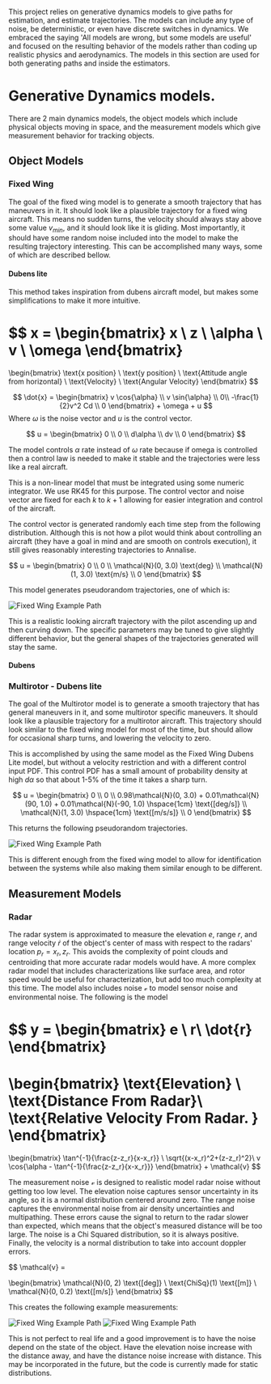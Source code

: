 This project relies on generative dynamics models to give paths for estimation, and estimate trajectories. The models can include any type of noise, be deterministic, or even have discrete switches in dynamics. We embraced the saying 'All models are wrong, but some models are useful' and focused on the resulting behavior of the models rather than coding up realistic physics and aerodynamics. The models in this section are used for both generating paths and inside the estimators. 

# Generative Dynamics models.
There are 2 main dynamics models, the object models which include physical objects moving in space, and the measurement models which give measurement behavior for tracking objects. 

## Object Models
### Fixed Wing 
The goal of the fixed wing model is to generate a smooth trajectory that has maneuvers in it. It should look like a plausible trajectory for a fixed wing aircraft. This means no sudden turns, the velocity should always stay above some value $v_{min}$, and it should look like it is gliding. Most importantly, it should have some random noise included into the model to make the resulting trajectory interesting. This can be accomplished many ways, some of which are described bellow. 

#### Dubens lite
This method takes inspiration from dubens aircraft model, but makes some simplifications to make it more intuitive. 

$$
x = 
\begin{bmatrix}
x \\
z \\
\alpha \\
v \\
\omega
\end{bmatrix}
=
\begin{bmatrix}
\text{x position} \\
\text{y position} \\
\text{Attitude angle from horizontal} \\
\text{Velocity} \\
\text{Angular Velocity}
\end{bmatrix}
$$

$$
\dot{x} = 
\begin{bmatrix}
v \cos{\alpha} \\
v \sin{\alpha} \\
0\\
-\frac{1}{2}v^2 Cd \\
0 
\end{bmatrix}
+
\omega
+
u
$$
Where $\omega$ is the noise vector and $u$ is the control vector.

$$
u = 
\begin{bmatrix}
0 \\
0 \\
d\alpha \\
dv \\
0
\end{bmatrix}
$$

The model controls $\alpha$ rate instead of $\omega$ rate because if omega is controlled then a control law is needed to make it stable and the trajectories were less like a real aircraft. 

This is a non-linear model that must be integrated using some numeric integrator. We use RK45 for this purpose. The control vector and noise vector are fixed for each $k$ to $k+1$ allowing for easier integration and control of the aircraft. 

The control vector is generated randomly each time step from the following distribution. Although this is not how a pilot would think about controlling an aircraft (they have a goal in mind and are smooth on controls execution), it still gives reasonably interesting trajectories to Annalise. 

$$
u = 
\begin{bmatrix}
0 \\
0 \\
\mathcal{N}(0, 3.0) \text{deg} \\
\mathcal{N}(1, 3.0) \text{m/s} \\
0
\end{bmatrix}
$$

This model generates pseudorandom trajectories, one of which is:

![Fixed Wing Example Path](./figures/fixedWingDubensSimpleExampleTrajectory.svg)


This is a realistic looking aircraft trajectory with the pilot ascending up and then curving down. The specific parameters may be tuned to give slightly different behavior, but the general shapes of the trajectories generated will stay the same. 

#### Dubens

### Multirotor - Dubens lite
The goal of the Multirotor model is to generate a smooth trajectory that has general maneuvers in it, and some multirotor specific maneuvers. It should look like a plausible trajectory for a multirotor aircraft. This trajectory should look similar to the fixed wing model for most of the time, but should allow for occasional sharp turns, and lowering the velocity to zero.

This is accomplished by using the same model as the Fixed Wing Dubens Lite model, but without a velocity restriction and with a different control input PDF. This control PDF has a small amount of probability density at high $d\alpha$ so that about 1-5% of the time it takes a sharp turn. 

$$
u = 
\begin{bmatrix}
0 \\
0 \\
0.98\mathcal{N}(0, 3.0) +  0.01\mathcal{N}(90, 1.0) + 0.01\mathcal{N}(-90, 1.0) \hspace{1cm} \text{[deg/s]} \\
\mathcal{N}(1, 3.0) \hspace{1cm} \text{[m/s/s]} \\
0
\end{bmatrix}
$$

This returns the following pseudorandom trajectories. 


![Fixed Wing Example Path](./figures/multirotorDubensSimpleExampleTrajectory.svg)


This is different enough from the fixed wing model to allow for identification between the systems while also making them similar enough to be different. 

## Measurement Models

### Radar

The radar system is approximated to measure the elevation $e$, range $r$, and range velocity $\dot{r}$ of the object's center of mass with respect to the radars' location $p_{r} = x_r, z_r$. This avoids the complexity of point clouds and centroiding that more accurate radar models would have. A more complex radar model that includes characterizations like surface area, and rotor speed would be useful for characterization, but add too much complexity at this time. The model also includes noise $\mathcal{v}$ to model sensor noise and environmental noise. The following is the model

$$
y = 
\begin{bmatrix}
e \\
r\\
\dot{r}
\end{bmatrix}
=
\begin{bmatrix}
\text{Elevation} \\
\text{Distance From Radar}\\
\text{Relative Velocity From Radar. }
\end{bmatrix}
= 
\begin{bmatrix}
\tan^{-1}{\frac{z-z_r}{x-x_r}} \\
\sqrt{(x-x_r)^2+(z-z_r)^2}\\
v \cos{\alpha - \tan^{-1}{\frac{z-z_r}{x-x_r}}}
\end{bmatrix}
+
\mathcal{v}
$$

The measurement noise $\mathcal{v}$ is designed to realistic model radar noise without getting too low level. The elevation noise captures sensor uncertainty in its angle, so it is a normal distribution centered around zero. The range noise captures the environmental noise from air density uncertainties and multipathing. These errors cause the signal to return to the radar slower than expected, which means that the object's measured distance will be too large. The noise is a Chi Squared distribution, so it is always positive. Finally, the velocity is a normal distribution to take into account doppler errors. 

$$
\mathcal{v} = 

\begin{bmatrix}
\mathcal{N}(0, 2) \text{[deg]} \\
\text{ChiSq}(1) \text{[m]} \\
\mathcal{N}(0, 0.2) \text{[m/s]}
\end{bmatrix}
$$

This creates the following example measurements:

![Fixed Wing Example Path](./figures/fixedWingDubensSimpleExampleMeasurements.svg)
![Fixed Wing Example Path](./figures/fixedWingDubensSimpleExampleMeasurements_xz.svg)


This is not perfect to real life and a good improvement is to have the noise depend on the state of the object. Have the elevation noise increase with the distance away, and have the distance noise increase with distance. This may be incorporated in the future, but the code is currently made for static distributions. 

